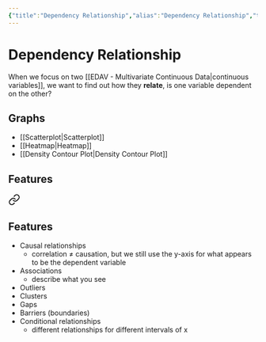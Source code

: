 ```yaml
---
{"title":"Dependency Relationship","alias":"Dependency Relationship","type":"note","created":"2022-10-12T23:21:40","modified":"2022-10-21T15:27:02","dg-publish":true,"sup":["EDAV - Dependency Relationship.md/edav"],"state":"done","permalink":"/edav-dependency-relationship/","dgPassFrontmatter":true,"updated":"2022-10-21T15:27:02"}
---
```



# Dependency Relationship

When we focus on two [[EDAV - Multivariate Continuous Data\|continuous variables]], we want to find out how they **relate**, is one variable dependent on the other?

## Graphs

- [[Scatterplot\|Scatterplot]]
- [[Heatmap\|Heatmap]]
- [[Density Contour Plot\|Density Contour Plot]]

## Features


<div class="transclusion internal-embed is-loaded"><a class="markdown-embed-link" href="/scatterplot/#features" aria-label="Open link"><svg xmlns="http://www.w3.org/2000/svg" width="24" height="24" viewBox="0 0 24 24" fill="none" stroke="currentColor" stroke-width="2" stroke-linecap="round" stroke-linejoin="round" class="svg-icon lucide-link"><path d="M10 13a5 5 0 0 0 7.54.54l3-3a5 5 0 0 0-7.07-7.07l-1.72 1.71"></path><path d="M14 11a5 5 0 0 0-7.54-.54l-3 3a5 5 0 0 0 7.07 7.07l1.71-1.71"></path></svg></a><div class="markdown-embed">



## Features

- Causal relationships
    - correlation ≠ causation, but we still use the y-axis for what appears to be the dependent variable
- Associations
    - describe what you see
- Outliers
- Clusters
- Gaps
- Barriers (boundaries)
- Conditional relationships
    - different relationships for different intervals of x


</div></div>

